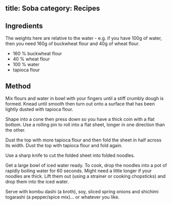 title: Soba
category: Recipes
---
## Ingredients
The weights here are relative to the water - e.g. if you have 100g of water, then you need 160g of buckwheat flour and 40g of wheat flour.
- 160 % buckwheat flour
- 40 % wheat flour
- 100 % water
- tapioca flour

## Method
Mix flours and water in bowl with your fingers until a stiff crumbly dough is formed. Knead until smooth then turn out onto a surface that has been lightly dusted with tapioca flour.

Shape into a cone then press down so you have a thick coin with a flat bottom. Use a rolling pin to roll into a flat sheet, longer in one direction than the other.

Dust the top with more tapioca flour and then fold the sheet in half across its width. Dust the top with tapioca flour and fold again.

Use a sharp knife to cut the folded sheet into folded noodles.

Get a large bowl of iced water ready. To cook, drop the noodles into a pot of rapidly boiling water for 60 seconds. Might need a little longer if your noodles are thick. Lift them out (using a strainer or cooking chopsticks) and drop them into the iced water.

Serve with kombu dashi (a broth), soy, sliced spring onions and shichimi togarashi (a pepper/spice mix)... or whatever you like.
